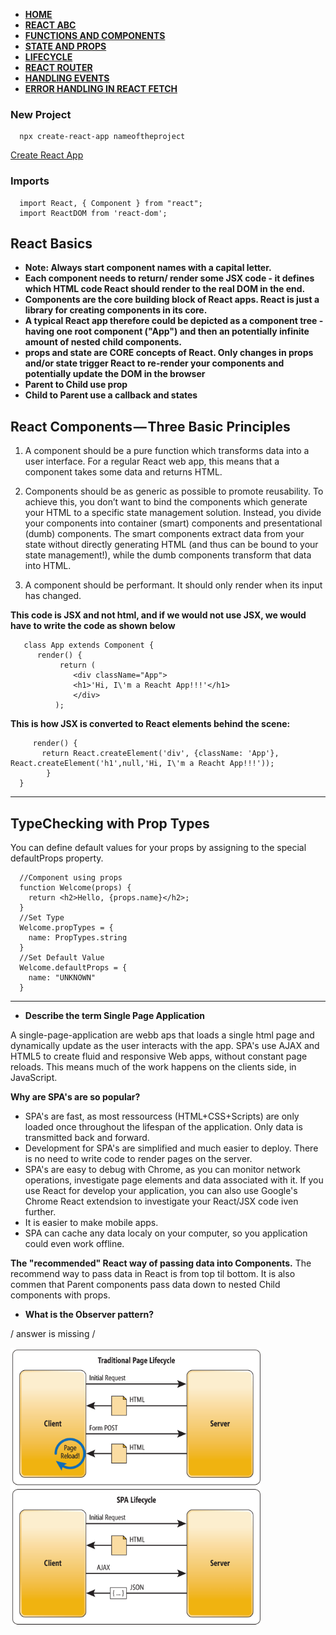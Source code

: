 * [**HOME**](../index.md)
* [**REACT ABC**](reactabc.md)  
* [**FUNCTIONS AND COMPONENTS**](functions.md)
* [**STATE AND PROPS**](stateandprops.md)
* [**LIFECYCLE**](lifecycle.md)
* [**REACT ROUTER**](reactrouter.md) 
* [**HANDLING EVENTS**](handlingevents.md)
* [**ERROR HANDLING IN REACT FETCH**](errorhandling.md)

### New Project

      npx create-react-app nameoftheproject
      
      
   <a href="https://github.com/facebook/create-react-app/blob/master/README.md" target="-blank">Create React App </a>


### Imports

      import React, { Component } from "react";
      import ReactDOM from 'react-dom';
            
      
## React Basics

* **Note: Always start component names with a capital letter.**
* **Each component needs to return/ render some JSX code - it defines which HTML code React should render to the real DOM in the end.**
* **Components are the core building block of React apps. React is just a library for creating components in its core.**
* **A typical React app therefore could be depicted as a component tree - having one root component ("App") and then an potentially infinite amount of nested child components.**
* **props  and state  are CORE concepts of React. Only changes in props and/or state trigger React to re-render your components and potentially update the DOM in the browser**
* **Parent to Child use prop**
* **Child to Parent use a callback and states**


## React Components — Three Basic Principles


1. A component should be a pure function which transforms data into a user interface. For a regular React web app, this means that a component takes some data and returns HTML.
   
2. Components should be as generic as possible to promote reusability. To achieve this, you don’t want to bind the components which generate your HTML to a specific state management solution. Instead, you divide your components into container (smart) components and presentational (dumb) components. 
The smart components extract data from your state without directly generating HTML (and thus can be bound to your state management!), while the dumb components transform that data into HTML.

3. A component should be performant. It should only render when its input has changed.  
    
**This code is JSX and not html, and if we would not use JSX, we would have to write the code as shown below**
 
       class App extends Component {
          render() {
               return (
                  <div className="App">
                  <h1>'Hi, I\'m a Reacht App!!!'</h1>
                  </div>
              );
              
              
**This is how JSX is converted to React elements behind the scene:**

         render() {
           return React.createElement('div', {className: 'App'}, React.createElement('h1',null,'Hi, I\'m a Reacht App!!!'));
            }
      }
      
---

## TypeChecking with Prop Types
You can define default values for your props by assigning to the special defaultProps property.

      //Component using props
      function Welcome(props) {
        return <h2>Hello, {props.name}</h2>;
      }
      //Set Type
      Welcome.propTypes = {
        name: PropTypes.string
      }
      //Set Default Value
      Welcome.defaultProps = {
        name: "UNKNOWN"
      }

--- 

* **Describe the term Single Page Application**

A single-page-application are webb aps that loads a single html page and dynamically update as the user interacts with the app. SPA's use AJAX and HTML5 to create fluid and responsive Web apps, without constant page reloads. This means much of the work happens on the clients side, in JavaScript. 

**Why are SPA's are so popular?**

* SPA's are fast, as most ressourcess (HTML+CSS+Scripts) are only loaded once throughout the lifespan of the application. Only data is transmitted back and forward. 
* Development for SPA's are simplified and much easier to deploy. There is no need to write code to render pages on the server. 
* SPA's are easy to debug with Chrome, as you can monitor network operations, investigate page elements and data associated with it. If you use React for develop your application, you can also use Google's Chrome React extendsion to investigate your React/JSX code iven further.
* It is easier to make mobile apps.
* SPA can cache any data localy on your computer, so you application could even work offline.

**The "recommended" React way of passing data into Components.**
The recommend way to pass data in React is from top til bottom. It is also commen that Parent components pass data down to nested Child components with props.

* **What is the Observer pattern?**


/ answer is missing /

<img src="../images/spa.png" width="400"/>


    
    



